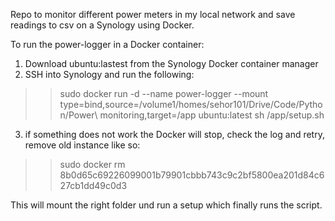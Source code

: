 Repo to monitor different power meters in my local network and save readings to csv on a Synology using Docker.

To run the power-logger in a Docker container:
1) Download ubuntu:lastest from the Synology Docker container manager
2) SSH into Synology and run the following:
>> sudo docker run -d --name power-logger --mount type=bind,source=/volume1/homes/sehor101/Drive/Code/Python/Power\ monitoring,target=/app ubuntu:latest sh /app/setup.sh
3) if something does not work the Docker will stop, check the log and retry, remove old instance like so:
>> sudo docker rm 8b0d65c69226099001b79901cbbb743c9c2bf5800ea201d84c627cb1dd49c0d3

This will mount the right folder und run a setup which finally runs the script.